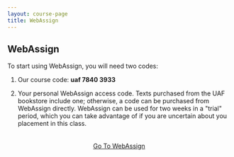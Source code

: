 ```yaml
---
layout: course-page
title: WebAssign
---
```


## WebAssign

To start using WebAssign, you will need two codes:

1. Our course code: **uaf 7840 3933**

2. Your personal WebAssign access code.  Texts purchased from the UAF  bookstore include one; otherwise, a code can be purchased from WebAssign directly. WebAssign can be used for two weeks in a "trial" period, which you can take advantage of if you are uncertain about
you placement in this class.

<div style="padding-top: 20px"></div>
<center><a class="button" href="https://webassign.net">Go To WebAssign</a></center>
